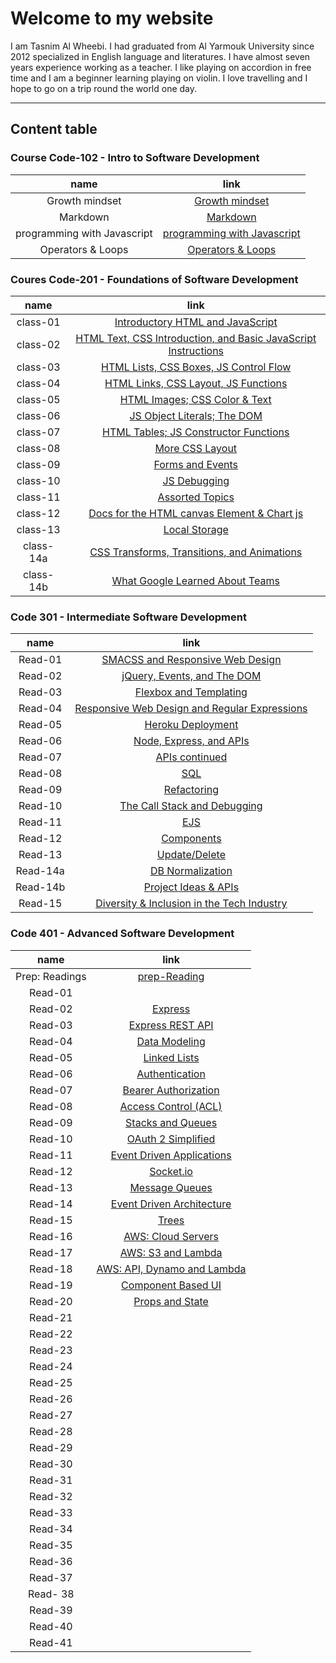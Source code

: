# Welcome to my website
I am Tasnim Al Wheebi. I had graduated from Al Yarmouk University since 2012 specialized in English language and literatures. I have almost seven years experience working as a  teacher. I like playing on accordion in free time and I am a beginner learning playing on violin. I love travelling and I hope to go on a trip round the world one day.
 ***
 ## Content table

### Course Code-102 - Intro to Software Development

| name | link |
| :---:| :---:|
| Growth mindset | [Growth mindset](https://tasnimwheebi.github.io/Reading-Notes/102/growthminset) |
| Markdown | [Markdown](https://tasnimwheebi.github.io/Reading-Notes/102/markdown)
| programming with Javascript | [programming with Javascript ](https://tasnimwheebi.github.io/Reading-Notes/102/javascript)
| Operators & Loops | [Operators & Loops](https://tasnimwheebi.github.io/Reading-Notes/102/loops)

### Coures Code-201 - Foundations of Software Development

| name | link |
| :---:| :---:|
| class-01 | [Introductory HTML and JavaScript](https://tasnimwheebi.github.io/Reading-Notes/code-201/class-01) |
| class-02 | [ HTML Text, CSS Introduction, and Basic JavaScript Instructions](https://tasnimwheebi.github.io/Reading-Notes/code-201/class-02) 
| class-03 | [HTML Lists, CSS Boxes, JS Control Flow](https://tasnimwheebi.github.io/Reading-Notes/code-201/class-03) 
| class-04| [HTML Links, CSS Layout, JS Functions](https://tasnimwheebi.github.io/Reading-Notes/code-201/class-04)
| class-05| [ HTML Images; CSS Color & Text](https://tasnimwheebi.github.io/Reading-Notes/code-201/class-05)
| class-06| [JS Object Literals; The DOM ](https://tasnimwheebi.github.io/Reading-Notes/code-201/class-06)
| class-07| [HTML Tables; JS Constructor Functions](https://tasnimwheebi.github.io/Reading-Notes/code-201/class-07)
| class-08| [More CSS Layout](https://tasnimwheebi.github.io/Reading-Notes/code-201/class-08)
| class-09| [Forms and Events](https://tasnimwheebi.github.io/Reading-Notes/code-201/class-09)
| class-10| [JS Debugging](https://tasnimwheebi.github.io/Reading-Notes/code-201/class-10)
| class-11| [Assorted Topics](https://tasnimwheebi.github.io/Reading-Notes/code-201/class-11)
| class-12| [Docs for the HTML canvas Element & Chart js](https://tasnimwheebi.github.io/Reading-Notes/code-201/class-12)
| class-13| [Local Storage](https://tasnimwheebi.github.io/Reading-Notes/code-201/read-13)
| class-14a| [CSS Transforms, Transitions, and Animations ](https://tasnimwheebi.github.io/Reading-Notes/code-201/class-14a)
| class-14b| [What Google Learned About Teams](https://tasnimwheebi.github.io/Reading-Notes/code-201/class-14b)

### Code 301 - Intermediate Software Development

| name | link |
| :---:| :---:|
| Read-01 | [SMACSS and Responsive Web Design](https://tasnimwheebi.github.io/Reading-Notes/code-301/read-01) |
| Read-02 | [jQuery, Events, and The DOM](https://tasnimwheebi.github.io/Reading-Notes/code-301/read-02) 
| Read-03 | [Flexbox and Templating](https://tasnimwheebi.github.io/Reading-Notes/code-301/read-03) 
| Read-04| [Responsive Web Design and Regular Expressions](https://tasnimwheebi.github.io/Reading-Notes/code-301/read-04)
| Read-05| [Heroku Deployment](https://tasnimwheebi.github.io/Reading-Notes/code-301/read-05)
| Read-06| [Node, Express, and APIs](https://tasnimwheebi.github.io/Reading-Notes/code-301/read-06)
| Read-07| [ APIs continued](https://tasnimwheebi.github.io/Reading-Notes/code-301/read-07)
| Read-08| [SQL](https://tasnimwheebi.github.io/Reading-Notes/code-301/read-08)
| Read-09| [Refactoring](https://tasnimwheebi.github.io/Reading-Notes/code-301/read-09)
| Read-10| [The Call Stack and Debugging](https://tasnimwheebi.github.io/Reading-Notes/code-301/read-10)
| Read-11| [ EJS](https://tasnimwheebi.github.io/Reading-Notes/code-301/read-11)
| Read-12| [Components](https://tasnimwheebi.github.io/Reading-Notes/code-301/read-12)
| Read-13| [Update/Delete](https://tasnimwheebi.github.io/Reading-Notes/code-301/read-13)
| Read-14a| [DB Normalization](https://tasnimwheebi.github.io/Reading-Notes/code-301/read-14a)
| Read-14b| [Project Ideas & APIs](https://tasnimwheebi.github.io/Reading-Notes/code-301/read-14b)
| Read-15| [Diversity & Inclusion in the Tech Industry](https://tasnimwheebi.github.io/Reading-Notes/code-301/read-15)



### Code 401 - Advanced Software Development

| name | link |
| :---:| :---:|
| Prep: Readings  | [prep-Reading ](https://tasnimwheebi.github.io/Reading-Notes/code-401/pre-read) |
| Read-01 | [](https://tasnimwheebi.github.io/Reading-Notes/code-401/read-01) |
| Read-02 | [Express ](https://tasnimwheebi.github.io/Reading-Notes/code-401/read-02) 
| Read-03 | [Express REST API](https://tasnimwheebi.github.io/Reading-Notes/code-401/read-03) 
| Read-04| [Data Modeling ](https://tasnimwheebi.github.io/Reading-Notes/code-401/read-04)
| Read-05| [Linked Lists](https://tasnimwheebi.github.io/Reading-Notes/code-401/read-05)
| Read-06| [Authentication ](https://tasnimwheebi.github.io/Reading-Notes/code-401/read-06)
| Read-07| [ Bearer Authorization ](https://tasnimwheebi.github.io/Reading-Notes/code-401/read-07)
| Read-08| [Access Control (ACL) ](https://tasnimwheebi.github.io/Reading-Notes/code-401/read-08)
| Read-09| [Stacks and Queues ](https://tasnimwheebi.github.io/Reading-Notes/code-401/read-09)
| Read-10| [OAuth 2 Simplified ](https://tasnimwheebi.github.io/Reading-Notes/code-401/read-10)
| Read-11| [Event Driven Applications](https://tasnimwheebi.github.io/Reading-Notes/code-401/read-11)
| Read-12| [Socket.io](https://tasnimwheebi.github.io/Reading-Notes/code-401/read-12)
| Read-13| [Message Queues](https://tasnimwheebi.github.io/Reading-Notes/code-401/read-13)
| Read-14| [Event Driven Architecture](https://tasnimwheebi.github.io/Reading-Notes/code-401/read-14)
| Read-15| [Trees ](https://tasnimwheebi.github.io/Reading-Notes/code-401/read-15)
| Read-16 | [AWS: Cloud Servers](https://tasnimwheebi.github.io/Reading-Notes/code-401/read-16)
| Read-17 | [AWS: S3 and Lambda](https://tasnimwheebi.github.io/Reading-Notes/code-401/read-17)
| Read-18 | [AWS: API, Dynamo and Lambda](https://tasnimwheebi.github.io/Reading-Notes/code-401/read-18)
| Read-19 | [Component Based UI ](https://tasnimwheebi.github.io/Reading-Notes/code-401/read-19)
| Read-20 | [Props and State ](https://tasnimwheebi.github.io/Reading-Notes/code-401/read-20)
| Read-21 | [ ](https://tasnimwheebi.github.io/Reading-Notes/code-401/read-21)
| Read-22 | [ ](https://tasnimwheebi.github.io/Reading-Notes/code-401/read-22)
| Read-23 | [ ](https://tasnimwheebi.github.io/Reading-Notes/code-401/read-23)
| Read-24 | [ ](https://tasnimwheebi.github.io/Reading-Notes/code-401/read-24)
| Read-25 | [ ](https://tasnimwheebi.github.io/Reading-Notes/code-401/read-25)
| Read-26 | [ ](https://tasnimwheebi.github.io/Reading-Notes/code-401/read-26)
| Read-27 | [ ](https://tasnimwheebi.github.io/Reading-Notes/code-401/read-27)
| Read-28 | [ ](https://tasnimwheebi.github.io/Reading-Notes/code-401/read-28)
| Read-29 | [ ](https://tasnimwheebi.github.io/Reading-Notes/code-401/read-29)
| Read-30 | [ ](https://tasnimwheebi.github.io/Reading-Notes/code-401/read-30)
| Read-31 | [ ](https://tasnimwheebi.github.io/Reading-Notes/code-401/read-31)
| Read-32 | [ ](https://tasnimwheebi.github.io/Reading-Notes/code-401/read-32)
| Read-33 | [ ](https://tasnimwheebi.github.io/Reading-Notes/code-401/read-33)
| Read-34 | [ ](https://tasnimwheebi.github.io/Reading-Notes/code-401/read-34)
| Read-35 | [ ](https://tasnimwheebi.github.io/Reading-Notes/code-401/read-35)
| Read-36 | [ ](https://tasnimwheebi.github.io/Reading-Notes/code-401/read-36)
| Read-37 | [ ](https://tasnimwheebi.github.io/Reading-Notes/code-401/read-37)
| Read- 38| [ ](https://tasnimwheebi.github.io/Reading-Notes/code-401/read-38)
| Read-39 | [ ](https://tasnimwheebi.github.io/Reading-Notes/code-401/read-39)
| Read-40 | [ ](https://tasnimwheebi.github.io/Reading-Notes/code-401/read-40)
| Read-41| [ ](https://tasnimwheebi.github.io/Reading-Notes/code-401/read-41)